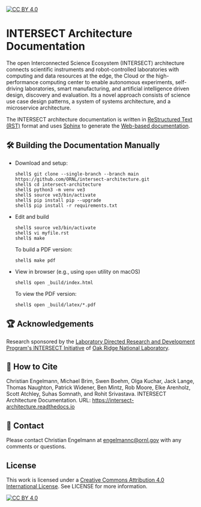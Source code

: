 [![CC BY 4.0][cc-by-shield]][cc-by]


# INTERSECT Architecture Documentation

The open Interconnected Science Ecosystem (INTERSECT) architecture connects
scientific instruments and robot-controlled laboratories with computing and
data resources at the edge, the Cloud or the high-performance computing center
to enable autonomous experiments, self-driving laboratories, smart
manufacturing, and artificial intelligence driven design, discovery and
evaluation. Its a novel approach consists of science use case design patterns,
a system of systems architecture, and a microservice architecture.

The INTERSECT architecture documentation is written in
[ReStructured Text (RST)](https://www.sphinx-doc.org/en/master/usage/restructuredtext/)
format and uses [Sphinx](https://www.sphinx-doc.org/) to generate the
[Web-based documentation](https://intersect-architecture.readthedocs.io).


## :hammer_and_wrench: Building the Documentation Manually

 - Download and setup:

   ```
   shell$ git clone --single-branch --branch main https://github.com/ORNL/intersect-architecture.git
   shell$ cd intersect-architecture
   shell$ python3 -m venv ve3
   shell$ source ve3/bin/activate
   shell$ pip install pip --upgrade
   shell$ pip install -r requirements.txt
   ```

 - Edit and build

   ```
   shell$ source ve3/bin/activate
   shell$ vi myfile.rst
   shell$ make
   ```

   To build a PDF version:

   ```
   shell$ make pdf
   ```

   
 - View in browser (e.g., using ``open`` utility on macOS)

   ```
   shell$ open _build/index.html
   ```

   To view the PDF version:

   ```
   shell$ open _build/latex/*.pdf
   ```


## :trophy: Acknowledgements

Research sponsored by the [Laboratory Directed Research and Development
Program's INTERSECT Initiative](https://www.ornl.gov/intersect) of [Oak Ridge
National Laboratory](https://www.ornl.gov).


## :page_facing_up: How to Cite

Christian Engelmann,
Michael Brim,
Swen Boehm,
Olga Kuchar,
Jack Lange,
Thomas Naughton,
Patrick Widener,
Ben Mintz,
Rob Moore,
Elke Arenholz,
Scott Atchley,
Suhas Somnath, and
Rohit Srivastava.
INTERSECT Architecture Documentation.
URL: https://intersect-architecture.readthedocs.io


## :email: Contact

Please contact Christian Engelmann at engelmannc@ornl.gov with any comments or
questions.


## License

This work is licensed under a
[Creative Commons Attribution 4.0 International License][cc-by].
See LICENSE for more information.

[![CC BY 4.0][cc-by-image]][cc-by]

[cc-by]: https://creativecommons.org/licenses/by/4.0/
[cc-by-image]: https://i.creativecommons.org/l/by/4.0/88x31.png
[cc-by-shield]: https://img.shields.io/badge/License-CC%20BY%204.0-lightgrey.svg
